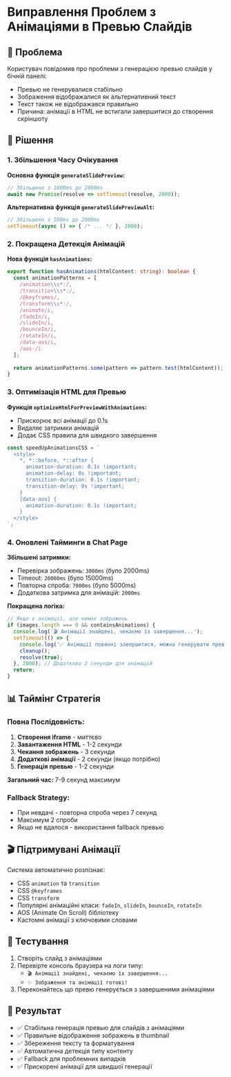 # Виправлення Проблем з Анімаціями в Превью Слайдів

## 🎯 Проблема
Користувач повідомив про проблеми з генерацією превью слайдів у бічній панелі:
- Превью не генерувалися стабільно
- Зображення відображалися як альтернативний текст
- Текст також не відображався правильно
- Причина: анімації в HTML не встигали завершитися до створення скріншоту

## 🔧 Рішення

### 1. Збільшення Часу Очікування

**Основна функція `generateSlidePreview`:**
```typescript
// Збільшено з 1000ms до 2000ms
await new Promise(resolve => setTimeout(resolve, 2000));
```

**Альтернативна функція `generateSlidePreviewAlt`:**
```typescript
// Збільшено з 500ms до 2000ms
setTimeout(async () => { /* ... */ }, 2000);
```

### 2. Покращена Детекція Анімацій

**Нова функція `hasAnimations`:**
```typescript
export function hasAnimations(htmlContent: string): boolean {
  const animationPatterns = [
    /animation\\s*:/,
    /transition\\s*:/,
    /@keyframes/,
    /transform\\s*:/,
    /animate/i,
    /fadeIn/i,
    /slideIn/i,
    /bounceIn/i,
    /rotateIn/i,
    /data-aos/i,
    /aos-/i
  ];
  
  return animationPatterns.some(pattern => pattern.test(htmlContent));
}
```

### 3. Оптимізація HTML для Превью

**Функція `optimizeHtmlForPreviewWithAnimations`:**
- Прискорює всі анімації до 0.1s
- Видаляє затримки анімацій
- Додає CSS правила для швидкого завершення

```typescript
const speedUpAnimationsCSS = `
  <style>
    *, *::before, *::after {
      animation-duration: 0.1s !important;
      animation-delay: 0s !important;
      transition-duration: 0.1s !important;
      transition-delay: 0s !important;
    }
    [data-aos] {
      animation-duration: 0.1s !important;
    }
  </style>
`;
```

### 4. Оновлені Тайминги в Chat Page

**Збільшені затримки:**
- Перевірка зображень: `3000ms` (було 2000ms)
- Timeout: `20000ms` (було 15000ms)
- Повторна спроба: `7000ms` (було 5000ms)
- Додаткова затримка для анімацій: `2000ms`

**Покращена логіка:**
```typescript
// Якщо є анімації, але немає зображень
if (images.length === 0 && containsAnimations) {
  console.log('🎬 Анімації знайдені, чекаємо їх завершення...');
  setTimeout(() => {
    console.log('✅ Анімації повинні завершитися, можна генерувати превю');
    cleanup();
    resolve(true);
  }, 2000); // Додатково 2 секунди для анімацій
  return;
}
```

## 📊 Таймінг Стратегія

### Повна Послідовність:
1. **Створення iframe** - миттєво
2. **Завантаження HTML** - 1-2 секунди
3. **Чекання зображень** - 3 секунди
4. **Додаткові анімації** - 2 секунди (якщо потрібно)
5. **Генерація превью** - 1-2 секунди

**Загальний час:** 7-9 секунд максимум

### Fallback Strategy:
- При невдачі - повторна спроба через 7 секунд
- Максимум 2 спроби
- Якщо не вдалося - використання fallback превью

## 🎬 Підтримувані Анімації

Система автоматично розпізнає:
- CSS `animation` та `transition`
- CSS `@keyframes`
- CSS `transform`
- Популярні анімаційні класи: `fadeIn`, `slideIn`, `bounceIn`, `rotateIn`
- AOS (Animate On Scroll) бібліотеку
- Кастомні анімації з ключовими словами

## 🧪 Тестування

1. Створіть слайд з анімаціями
2. Перевірте консоль браузера на логи типу:
   - `🎬 Анімації знайдені, чекаємо їх завершення...`
   - `✨ Зображення та анімації готові!`
3. Переконайтесь що превю генерується з завершеними анімаціями

## 🚀 Результат

- ✅ Стабільна генерація превью для слайдів з анімаціями
- ✅ Правильне відображення зображень в thumbnail
- ✅ Збереження тексту та форматування
- ✅ Автоматична детекція типу контенту
- ✅ Fallback для проблемних випадків
- ✅ Прискорені анімації для швидшої генерації 